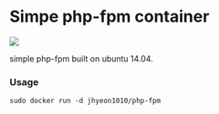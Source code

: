 # Simpe php-fpm container

[![](https://images.microbadger.com/badges/image/jhyeon1010/php-fpm.svg)](https://microbadger.com/images/jhyeon1010/php-fpm "Get your own image badge on microbadger.com")

simple php-fpm built on ubuntu 14.04.

### Usage
```
sudo docker run -d jhyeon1010/php-fpm
```
